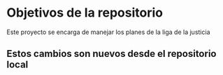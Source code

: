 # Objetivos de la repositorio

Este proyecto se encarga de manejar los planes de la liga de la justicia

## Estos cambios son nuevos desde el repositorio local